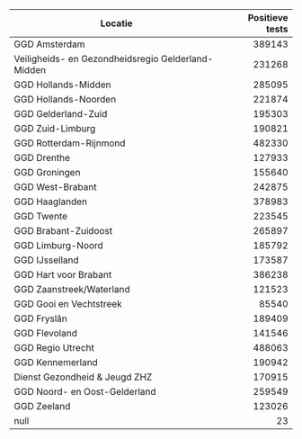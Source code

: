| Locatie | Positieve tests |
|---------|----------------:|
| GGD Amsterdam                            | 389143 |
| Veiligheids- en Gezondheidsregio Gelderland-Midden | 231268 |
| GGD Hollands-Midden                      | 285095 |
| GGD Hollands-Noorden                     | 221874 |
| GGD Gelderland-Zuid                      | 195303 |
| GGD Zuid-Limburg                         | 190821 |
| GGD Rotterdam-Rijnmond                   | 482330 |
| GGD Drenthe                              | 127933 |
| GGD Groningen                            | 155640 |
| GGD West-Brabant                         | 242875 |
| GGD Haaglanden                           | 378983 |
| GGD Twente                               | 223545 |
| GGD Brabant-Zuidoost                     | 265897 |
| GGD Limburg-Noord                        | 185792 |
| GGD IJsselland                           | 173587 |
| GGD Hart voor Brabant                    | 386238 |
| GGD Zaanstreek/Waterland                 | 121523 |
| GGD Gooi en Vechtstreek                  | 85540 |
| GGD Fryslân                              | 189409 |
| GGD Flevoland                            | 141546 |
| GGD Regio Utrecht                        | 488063 |
| GGD Kennemerland                         | 190942 |
| Dienst Gezondheid & Jeugd ZHZ            | 170915 |
| GGD Noord- en Oost-Gelderland            | 259549 |
| GGD Zeeland                              | 123026 |
| null                                     |    23 |
